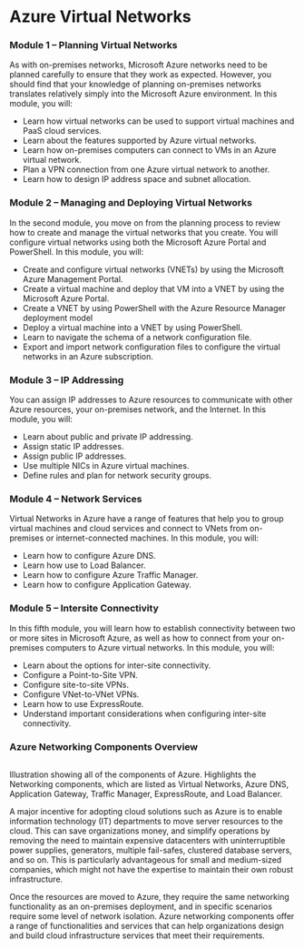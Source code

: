 # Azure Virtual Networks

### Module 1 – Planning Virtual Networks

As with on-premises networks, Microsoft Azure networks need to be planned carefully to ensure that they work as expected. However, you should find that your knowledge of planning on-premises networks translates relatively simply into the Microsoft Azure environment. In this module, you will:

+ Learn how virtual networks can be used to support virtual machines and PaaS cloud services.
+ Learn about the features supported by Azure virtual networks.
+ Learn how on-premises computers can connect to VMs in an Azure virtual network.
+ Plan a VPN connection from one Azure virtual network to another.
+ Learn how to design IP address space and subnet allocation.

### Module 2 – Managing and Deploying Virtual Networks

In the second module, you move on from the planning process to review how to create and manage the virtual networks that you create. You will configure virtual networks using both the Microsoft Azure Portal and PowerShell. In this module, you will:

+ Create and configure virtual networks (VNETs) by using the Microsoft Azure Management Portal.
+ Create a virtual machine and deploy that VM into a VNET by using the Microsoft Azure Portal.
+ Create a VNET by using PowerShell with the Azure Resource Manager deployment model
+ Deploy a virtual machine into a VNET by using PowerShell.
+ Learn to navigate the schema of a network configuration file.
+ Export and import network configuration files to configure the virtual networks in an Azure subscription.

### Module 3 – IP Addressing

You can assign IP addresses to Azure resources to communicate with other Azure resources, your on-premises network, and the Internet. In this module, you will:

+ Learn about public and private IP addressing.
+ Assign static IP addresses.
+ Assign public IP addresses.
+ Use multiple NICs in Azure virtual machines.
+ Define rules and plan for network security groups.

### Module 4 – Network Services

Virtual Networks in Azure have a range of features that help you to group virtual machines and cloud services and connect to VNets from on-premises or internet-connected machines. In this module, you will:

+ Learn how to configure Azure DNS.
+ Learn how use to Load Balancer.
+ Learn how to configure Azure Traffic Manager.
+ Learn how to configure Application Gateway.

### Module 5 – Intersite Connectivity

In this fifth module, you will learn how to establish connectivity between two or more sites in Microsoft Azure, as well as how to connect from your on-premises computers to Azure virtual networks. In this module, you will:

+ Learn about the options for inter-site connectivity.
+ Configure a Point-to-Site VPN.
+ Configure site-to-site VPNs.
+ Configure VNet-to-VNet VPNs.
+ Learn how to use ExpressRoute.
+ Understand important considerations when configuring inter-site connectivity.

### Azure Networking Components Overview

<img>

Illustration showing all of the components of Azure. Highlights the Networking components, which are listed as Virtual Networks, Azure DNS, Application Gateway, Traffic Manager, ExpressRoute, and Load Balancer.

A major incentive for adopting cloud solutions such as Azure is to enable information technology (IT) departments to move server resources to the cloud. This can save organizations money, and simplify operations by removing the need to maintain expensive datacenters with uninterruptible power supplies, generators, multiple fail-safes, clustered database servers, and so on. This is particularly advantageous for small and medium-sized companies, which might not have the expertise to maintain their own robust infrastructure.

Once the resources are moved to Azure, they require the same networking functionality as an on-premises deployment, and in specific scenarios require some level of network isolation. Azure networking components offer a range of functionalities and services that can help organizations design and build cloud infrastructure services that meet their requirements.
